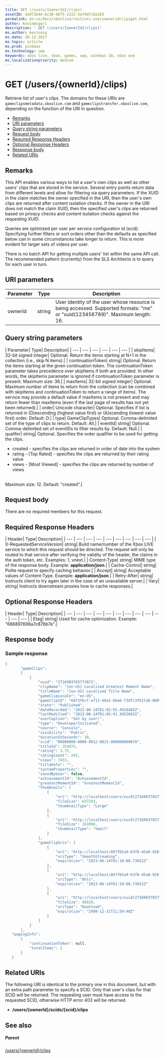 ```yaml
---
title: GET (/users/{ownerId}/clips)
assetID: da972b4e-bc38-66f5-2222-5e79d7c8a183
permalink: en-us/docs/xboxlive/rest/uri-usersowneridclipsget.html
author: KevinAsgari
description: ' GET (/users/{ownerId}/clips)'
ms.author: kevinasg
ms.date: 20-12-2017
ms.topic: article
ms.prod: windows
ms.technology: uwp
keywords: xbox live, xbox, games, uwp, windows 10, xbox one
ms.localizationpriority: medium
---
```



# GET (/users/{ownerId}/clips)
Retrieve list of user's clips.
The domains for these URIs are `gameclipsmetadata.xboxlive.com` and `gameclipstransfer.xboxlive.com`, depending on the function of the URI in question.

  * [Remarks](#ID4EX)
  * [URI parameters](#ID4EEB)
  * [Query string parameters](#ID4EPB)
  * [Request body](#ID4EPE)
  * [Required Response Headers](#ID4E1E)
  * [Optional Response Headers](#ID4ENH)
  * [Response body](#ID4EOAAC)
  * [Related URIs](#ID4EABAC)

<a id="ID4EX"></a>


## Remarks

This API enables various ways to list a user's own clips as well as other users' clips that are stored in the service. Several entry points return data from different levels and allow for filtering via query parameters. If the XUID in the claim matches the owner specified in the URI, then the user's own clips are returned after content isolation checks. If the owner in the URI does not match the claim XUID, then the specified user's clips are returned based on privacy checks and content isolation checks against the requesting XUID.

Queries are optimized per user per service configuration id (scid). Specifying further filters or sort orders other than the defaults as specified below can in some circumstances take longer to return. This is more evident for larger sets of videos per user.

There is no batch API for getting multiple users' list within the same API call. The recommended pattern (currently) from the SLS Architects is to query for each user in turn.

<a id="ID4EEB"></a>


## URI parameters

| Parameter| Type| Description|
| --- | --- | --- |
| ownerId| string| User identity of the user whose resource is being accessed. Supported formats: "me" or "xuid(123456789)". Maximum length: 16.|

<a id="ID4EPB"></a>


## Query string parameters

| Parameter| Type| Description|
| --- | --- | --- | --- | --- | --- |
| skipItems| 32-bit signed integer| Optional. Return the items starting at N+1 in the collection (i.e., skip N items).|
| continuationToken| string| Optional. Return the items starting at the given continuation token. The continuationToken parameter takes precedence over skipItems if both are provided. In other words, the skipItems parameter is ignored if continuationToken parameter is present. Maximum size: 36.|
| maxItems| 32-bit signed integer| Optional. Maximum number of items to return from the collection (can be combined with skipItems and continuationToken to return a range of items). The service may provide a default value if maxItems is not present and may return fewer than maxItems (even if the last page of results has not yet been returned).|
| order| Unicode character| Optional. Specifies if list is returned in (D)escending (highest value first) or (A)scending (lowest value first) order. Default: D.|
| type| GameClipTypes| Optional. Comma-delimited set of the type of clips to return. Default: All.|
| eventId| string| Optional. Comma-delimited set of eventIDs to filter results by. Default: Null.|
| qualifer| string| Optional. Specifies the order qualifier to be used for getting the clips. <ul><li>created - specifies the clips are returned in order of date into the system</li><li>rating - [Top Rated] - specifies the clips are returned by their rating value</li><li>views - [Most Viewed] - specifies the clips are returned by number of views</li></ul><br/> Maximum size: 12. Default: "created".| 

<a id="ID4EPE"></a>


## Request body

There are no required members for this request.

<a id="ID4E1E"></a>


## Required Response Headers

| Header| Type| Description|
| --- | --- | --- | --- | --- | --- | --- | --- | --- |
| X-RequestedServiceVersion| string| Build name/number of the Xbox LIVE service to which this request should be directed. The request will only be routed to that service after verifying the validity of the header, the claims in the auth token, etc. Examples: 1, vnext.|
| Content-Type| string| MIME type of the response body. Example: <b>application/json</b>.|
| Cache-Control| string| Polite request to specify caching behavior.|
| Accept| string| Acceptable values of Content-Type. Example: <b>application/json</b>.|
| Retry-After| string| Instructs client to try again later in the case of an unavailable server.|
| Vary| string| Instructs downstream proxies how to cache responses.|

<a id="ID4ENH"></a>


## Optional Response Headers

| Header| Type| Description|
| --- | --- | --- | --- | --- | --- | --- | --- | --- | --- | --- | --- |
| Etag| string| Used for cache optimization. Example: "686897696a7c876b7e".|

<a id="ID4EOAAC"></a>


## Response body

<a id="ID4EUAAC"></a>


### Sample response


```cpp
{
       "gameClips":
       [
           {
               "xuid": "2716903703773872",
               "clipName": "[en-US] Localized Greatest Moment Name",
               "titleName": "[en-US] Localized Title Name",
               "gameClipLocale": "en-US",
               "gameClipId": "6873f6cf-af12-48a5-8be6-f3dfc3f61538-000",
               "state": "Published",
               "dateRecorded": "2013-06-14T01:02:55.4918465Z",
               "lastModified": "2013-06-14T01:05:41.3652693Z",
               "userCaption": "Set by user!",
               "type": "DeveloperInitiated",
               "source": "Console",
               "visibility": "Public",
               "durationInSeconds": 30,
               "scid": "00000000-0000-0012-0023-000000000070",
               "titleId": 354975,
               "rating": 3.75,
               "ratingCount": 245,
               "views": 7453,
               "titleData": "",
               "systemProperties": "",
               "savedByUser": false,
               "achievementId": "AchievementId",
               "greatestMomentId": "GreatestMomentId",
               "thumbnails": [
                   {
                       "uri": "http://localhost/users/xuid(2716903703773872)/scids/00000000-0000-0012-0023-000000000070/clips/6873f6cf-af12-48a5-8be6-f3dfc3f61538-000/thumbnails/large",
                       "fileSize": 637293,
                       "thumbnailType": "Large"
                   },
                   {
                       "uri": "http://localhost/users/xuid(2716903703773872)/scids/00000000-0000-0012-0023-000000000070/clips/6873f6cf-af12-48a5-8be6-f3dfc3f61538-000/thumbnails/small",
                       "fileSize": 163998,
                       "thumbnailType": "Small"
                   }
               ],
               "gameClipUris": [
                   {
                       "uri": "http://localhost/897f65a9-63f0-45a0-926f-05a3155c04fc/GameClip-Original_4000.ism/manifest",
                       "uriType": "SmoothStreaming",
                       "expiration": "2013-06-14T01:10:08.73652Z"
                   },
                   {
                       "uri": "http://localhost/897f65a9-63f0-45a0-926f-05a3155c04fc/GameClip-Original_4000.ism/manifest(format=m3u8-aapl)",
                       "uriType": "Ahls",
                       "expiration": "2013-06-14T01:10:08.73652Z"
                   },
                   {
                       "uri": "http://localhost/users/xuid(2716903703773872)/scids/00000000-0000-0012-0023-000000000070/clips/6873f6cf-af12-48a5-8be6-f3dfc3f61538-000",
                       "fileSize": 88820,
                       "uriType": "Download",
                       "expiration": "2999-12-31T11:59:40Z"
                   }
               ]
           }
       ],
   "pagingInfo":
       {
           "continuationToken": null,
           "totalItems": 1
       }
   }

```


<a id="ID4EABAC"></a>


## Related URIs

The following URI is identical to the primary one in this document, but with an extra path parameter to specify a SCID. Only that user's clips for that SCID will be returned. The requesting user must have access to the requested SCID, otherwise HTTP error 403 will be returned.

   * **/users/{ownerId}/scids/{scid}/clips**

<a id="ID4ENBAC"></a>


## See also

<a id="ID4EPBAC"></a>


##### Parent

[/users/{ownerId}/clips](uri-usersowneridclips.md)
